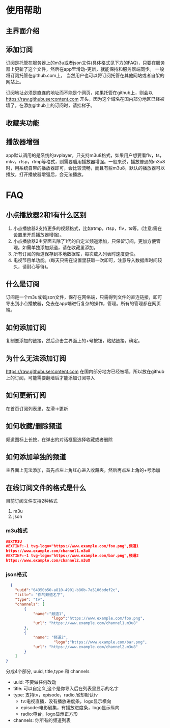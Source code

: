 # 使用帮助

## 主界面介绍

## 添加订阅

订阅是托管在服务器上的m3u或者json文件(具体格式见下方的FAQ)，只要在服务器上更新了这个文件，然后在app里滑动-更新，就能保持和服务器端同步。
一般将订阅托管在github.com上， 当然用户也可以将订阅托管在其他网站或者自架的网站上。

订阅地址必须是直连的地址而不能是个网页，如果托管在github上，则会以 https://raw.githubusercontent.com 开头，因为这个域名在国内部分地区已经被墙了，在添加github上的订阅时，请挂梯子。


## 收藏夹功能


## 播放器增强

app默认调用的是系统的avplayer，只支持m3u8格式，如果用户想要看flv，ts，mkv，rtsp，rtmp等格式，则需要启用播放器增强。一般来说，播放普通的m3u8时，用系统自带的播放器即可，会比较流畅，而且有些m3u8，默认的播放器可以播放，打开播放器增强后，会无法播放。



# FAQ


## 小点播放器2和1有什么区别

1. 小点播放器2支持更多的视频格式，比如rtmp，rtsp，flv，ts等。(注意:需在设置里开启播放器增强)。
2. 小点播放器2主界面去除了1代的自定义频道添加，只保留订阅，更加方便管理。如需单独添加频道，请在收藏里添加。
3. 所有订阅的频道保存到本地数据库，每次载入列表时速度更快。
4. 电视节目单功能。(每天只需在设置里获取一次即可，注意导入数据库时间较久，请耐心等待)。

## 什么是订阅
订阅是一个m3u或者json文件，保存在网络端，只需得到文件的直连链接，即可导出到小点播放器，免去在app端进行复杂的操作，管理。所有的管理都在网页端。

## 如何添加订阅
复制要添加的链接，然后点击主界面上的+号按钮，粘贴链接，确定。

## 为什么无法添加订阅
https://raw.githubusercontent.com 在国内部分地方已经被墙，所以放在github上的订阅，可能需要翻墙后才能添加订阅导入

## 如何更新订阅
在首页订阅列表里，左滑->更新

## 如何收藏/删除频道
频道图标上长按，在弹出的对话框里选择收藏或者删除

## 如何添加单独的频道
主界面上无法添加，首先点左上角红心进入收藏夹，然后再点左上角的+号添加

## 在线订阅文件的格式是什么
目前订阅文件支持2种格式 
1. m3u
2. json

### m3u格式

```json
#EXTM3U
#EXTINF:-1 tvg-logo="https://www.example.com/foo.png",频道1
https://www.example.com/channel1.m3u8
#EXTINF:-1 tvg-logo="https://www.example.com/bar.png",频道2
https://www.example.com/channel2.m3u8
```


### json格式
```json
  {
	"uuid":"64350b50-a810-4901-b86b-7a5106bdef2c",
	"title": "你的频道名字",
	"type": "tv",
	"channels": [
		{
			"name":"频道1",
	                "logo":"https://www.example.com/foo.png",
			"url": "https://www.example.com/channel1.m3u8"
		},
		{
			"name": "频道2",
	                 "logo":"https://www.example.com/bar.png",
			"url": "https://www.example.com/channel2.m3u8"
		}
	]
}
```
分成4个部分, uuid, title,type 和 channels
 
 * uuid: 不要做任何改动
 * title: 可以自定义,这个是你导入后在列表里显示的名字
 * type: 支持tv，episode，radio,省却默认tv
 	* tv:电视直播，没有播放进度条，logo显示横向
 	* episode:电影剧集，有播放进度条，logo显示纵向
 	* radio:电台，logo显示正方形
 * channels: 你所有的频道列表





		
